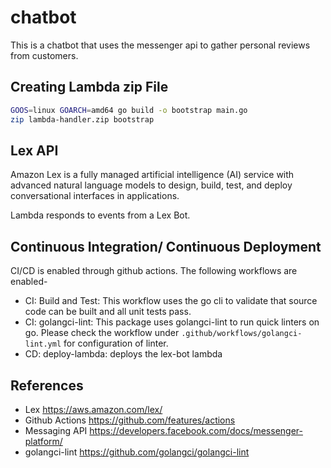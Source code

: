 # chatbot

This is a chatbot that uses the messenger api to gather personal reviews from customers.

## Creating Lambda zip File

```bash
GOOS=linux GOARCH=amd64 go build -o bootstrap main.go
zip lambda-handler.zip bootstrap
```

## Lex API

Amazon Lex is a fully managed artificial intelligence (AI) service with advanced natural language models to design, build, test, and deploy conversational interfaces in applications.

Lambda responds to events from a Lex Bot.

## Continuous Integration/ Continuous Deployment

CI/CD is enabled through github actions.
The following workflows are enabled-

* CI: Build and Test: This workflow uses the go cli to validate that source code can be built and all unit tests pass.
* CI: golangci-lint: This package uses golangci-lint to run quick linters on go. Please check
the workflow under `.github/workflows/golangci-lint.yml` for configuration of linter.
* CD: deploy-lambda: deploys the lex-bot lambda

## References

* Lex <https://aws.amazon.com/lex/>
* Github Actions <https://github.com/features/actions>
* Messaging API <https://developers.facebook.com/docs/messenger-platform/>
* golangci-lint <https://github.com/golangci/golangci-lint>
